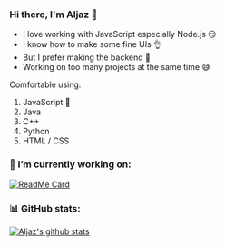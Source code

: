 ### Hi there, I'm Aljaz 👋
- I love working with JavaScript especially Node.js :smirk:
- I know how to make some fine UIs :ok_hand:
- But I prefer making the backend :muscle:
- Working on too many projects at the same time :sweat_smile:

Comfortable using:
1. JavaScript :yellow_heart:
2. Java
3. C++
4. Python
5. HTML / CSS

### :construction: I’m currently working on: 
[![ReadMe Card](https://github-readme-stats.vercel.app/api/pin/?username=aljaz90&repo=TripGenerator&theme=monokai&show_owner=true)](https://github.com/aljaz90/TripGenerator)

### :bar_chart: GitHub stats:
[![Aljaz's github stats](https://github-readme-stats.vercel.app/api?username=aljaz90&count_private=true&show_icons=true&theme=monokai&include_all_commits=true)](https://github.com/aljaz90)
